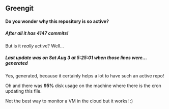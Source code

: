 ## Greengit

#### Do you wonder why this repository is so active?

##### After all it has 4147 commits!

But is it *really* active? Well...

##### Last update was on Sat Aug 3 at 5:25:01 when those lines were... generated

Yes, generated, because it certainly helps a lot to have such an active repo!

Oh and there was **95%** disk usage on the machine
where there is the cron updating this file.

Not the best way to monitor a VM in the cloud but it works! :)
